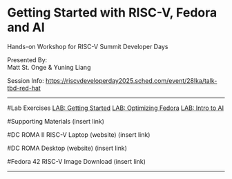 # Getting Started with RISC-V, Fedora and AI
Hands-on Workshop for RISC-V Summit Developer Days 

Presented By:  
Matt St. Onge
&
Yuning Liang

Session Info:
https://riscvdeveloperday2025.sched.com/event/28lka/talk-tbd-red-hat 

--------------------------------------------------------------------

#Lab Exercises
[LAB: Getting Started](https://github.com/mattstonge/riscv_summit_devdays_fedora_AI_workshop/blob/main/riscv-workshop.md) 
[LAB: Optimizing Fedora]()
[LAB: Intro to AI]()


#Supporting Materials
(insert link)

#DC ROMA II RISC-V Laptop (website)
(insert link)

#DC ROMA Desktop (website)
(insert link)

#Fedora 42 RISC-V Image Download
(insert link)

--------------------------------------------------------------------
